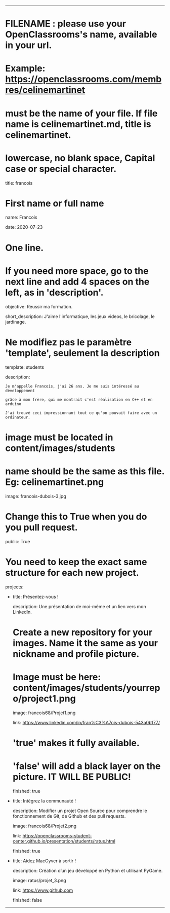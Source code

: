 ---


# FILENAME : please use your OpenClassrooms's name, available in your url.

# Example: https://openclassrooms.com/membres/celinemartinet

# must be the name of your file. If file name is celinemartinet.md, title is celinemartinet.

# lowercase, no blank space, Capital case or special character.

title: francois


# First name or full name

name: Francois

date: 2020-07-23


# One line.

# If you need more space, go to the next line and add 4 spaces on the left, as in 'description'.

objective: Reussir ma formation.

short_description: J'aime l'informatique, les jeux videos, le bricolage, le jardinage.


# Ne modifiez pas le paramètre 'template', seulement la description

template: students

description:

    Je m'appelle Francois, j'ai 26 ans. Je me suis intéressé au développement
	
	grâce à mon frère, qui me montrait c'est réalisation en C++ et en arduino
	
	J'ai trouvé ceci impressionnant tout ce qu'on pouvait faire avec un ordinateur.


# image must be located in content/images/students

# name should be the same as this file. Eg: celinemartinet.png

image: francois-dubois-3.jpg


# Change this to True when you do you pull request.

public: True


# You need to keep the exact same structure for each new project.

projects:

  - title: Présentez-vous !

    description: Une présentation de moi-même et un lien vers mon LinkedIn.

    # Create a new repository for your images. Name it the same as your nickname and profile picture.

    # Image must be here: content/images/students/yourrepo/project1.png

    image: francois68/Projet1.png

    link: https://www.linkedin.com/in/fran%C3%A7ois-dubois-543a0b177/

    # 'true' makes it fully available.

    # 'false' will add a black layer on the picture. IT WILL BE PUBLIC!

    finished: true

  - title: Intégrez la communauté !

    description: Modifier un projet Open Source pour comprendre le fonctionnement de Git, de Github et des pull requests. 

    image: francois68/Projet2.png

    link: https://openclassrooms-student-center.github.io/presentation/students/ratus.html

    finished: true

  - title: Aidez MacGyver à sortir !

    description: Création d’un jeu développé en Python et utilisant PyGame.

    image: ratus/projet_3.png

    link: https://www.github.com

    finished: false

---
